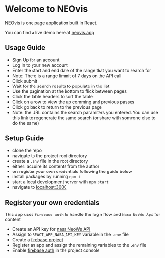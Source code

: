 # Welcome to NEOvis

NEOvis is one page application built in React. 

You can find a live demo here at [neovis.app](https://neovis.app/)

## Usage Guide

- Sign Up for an account
- Log In to your new account
- Enter the start and end date of the range that you want to search for 
- Note: There is a range limmit of 7 days on the API call
- Click submit
- Wait for the search results to populate in the list
- Use the pagination at the bottom to flick between pages
- Click the table headers to sort the table
- Click on a row to view the up comming and previous passes
- Click go back to return to the previous page
- Note: the URL contains the search paramiters you entered. You can use this link to regenerate the same search (or share with someone else to do the same)
## Setup Guide

- clone the repo
- navigate to the project root directory
- create a `.env` file in the root directory
- either: accuire its contents from the author
- or: register your own credentials following the guide below
- install packages by running `npm i`
- start a local development server with `npm start`
- navigate to [localhost:3000](http://localhost:3000/)

## Register your own credentials

This app uses `firebase auth` to handle the login flow and `Nasa NeoWs Api` for content

- Create an API key for [nasa NeoWs API](https://api.nasa.gov/) 
- Assign to `REACT_APP_NASA_API_KEY` variable in the `.env` file
- Create a [firebase project](https://cloud.google.com/firestore/docs/client/get-firebase)
- Register an app and assign the remaining variables to the `.env` file
- Enable [firebase auth](https://firebase.google.com/docs/auth) in the project console

